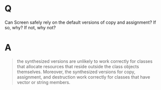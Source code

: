 # Q
Can Screen safely rely on the default versions of copy and
assignment? If so, why? If not, why not?

# A
>the synthesized versions are unlikely to work correctly for classes that allocate resources that reside outside the class objects themselves.
>Moreover, the synthesized versions for copy, assignment, and destruction work correctly for classes that have vector or string members.